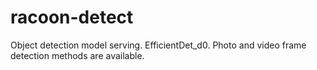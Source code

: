 # racoon-detect
Object detection model serving. EfficientDet_d0. Photo and video frame detection methods are available.
